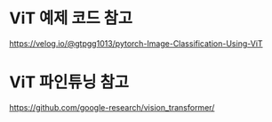 # ViT 예제 코드 참고
https://velog.io/@gtpgg1013/pytorch-Image-Classification-Using-ViT

# ViT 파인튜닝 참고
https://github.com/google-research/vision_transformer/
